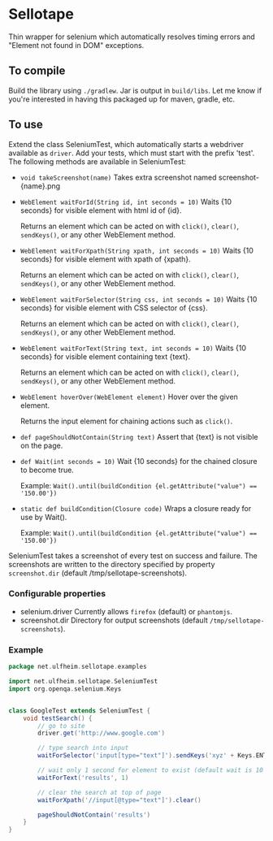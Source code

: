 # Sellotape

Thin wrapper for selenium which automatically resolves timing errors and "Element not found in DOM" exceptions.

## To compile

Build the library using `./gradlew`.  Jar is output in `build/libs`.
Let me know if you're interested in having this packaged up for
maven, gradle, etc.

## To use

Extend the class SeleniumTest, which automatically starts a webdriver available as `driver`.  Add your tests, which must start with the prefix 'test'.  The following methods are available in SeleniumTest:

- `void takeScreenshot(name)`
    Takes extra screenshot named screenshot-{name}.png

- `WebElement waitForId(String id, int seconds = 10)`
    Waits {10 seconds} for visible element with html id of {id}.

    Returns an element which can be acted on with `click()`, `clear()`, `sendKeys()`, or any other WebElement method.

- `WebElement waitForXpath(String xpath, int seconds = 10)`
    Waits {10 seconds} for visible element with xpath of {xpath}.

    Returns an element which can be acted on with `click()`, `clear()`, `sendKeys()`, or any other WebElement method.

- `WebElement waitForSelector(String css, int seconds = 10)`
    Waits {10 seconds} for visible element with CSS selector of {css}.

    Returns an element which can be acted on with `click()`, `clear()`, `sendKeys()`, or any other WebElement method.

- `WebElement waitForText(String text, int seconds = 10)`
    Waits {10 seconds} for visible element containing text {text}.

    Returns an element which can be acted on with `click()`, `clear()`, `sendKeys()`, or any other WebElement method.

- `WebElement hoverOver(WebElement element)`
    Hover over the given element.

    Returns the input element for chaining actions such as `click()`.

- `def pageShouldNotContain(String text)`
    Assert that {text} is not visible on the page.

- `def Wait(int seconds = 10)`
    Wait {10 seconds} for the chained closure to become true.

    Example: `Wait().until(buildCondition {el.getAttribute("value") == '150.00'})`

- `static def buildCondition(Closure code)`
    Wraps a closure ready for use by Wait().

    Example: `Wait().until(buildCondition {el.getAttribute("value") == '150.00'})`

SeleniumTest takes a screenshot of every test on success and failure.
The screenshots are written to the directory specified by property
`screenshot.dir` (default /tmp/sellotape-screenshots).

### Configurable properties

- selenium.driver
    Currently allows `firefox` (default) or `phantomjs`.
- screenshot.dir
    Directory for output screenshots (default `/tmp/sellotape-screenshots`).

### Example

```groovy
package net.ulfheim.sellotape.examples

import net.ulfheim.sellotape.SeleniumTest
import org.openqa.selenium.Keys


class GoogleTest extends SeleniumTest {
    void testSearch() {
        // go to site
        driver.get('http://www.google.com')

        // type search into input
        waitForSelector('input[type="text"]').sendKeys('xyz' + Keys.ENTER)

        // wait only 1 second for element to exist (default wait is 10 seconds)
        waitForText('results', 1)

        // clear the search at top of page
        waitForXpath('//input[@type="text"]').clear()

        pageShouldNotContain('results')
    }
}
```
